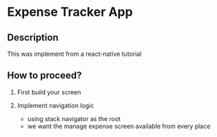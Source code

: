 # Expense Tracker App

## Description

This was implement from a react-native tutorial

## How to proceed?

1. First build your screen
1. Implement navigation logic

   - using stack navigator as the root
   - we want the manage expense screen available from every place
